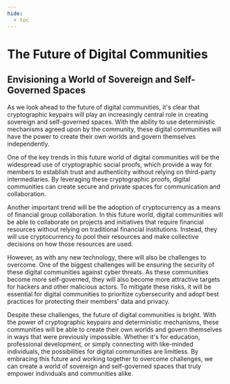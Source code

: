 ```yaml
---
hide:
  - toc
---
```


# The Future of Digital Communities

## Envisioning a World of Sovereign and Self-Governed Spaces


As we look ahead to the future of digital communities, it's clear that cryptographic keypairs will play an increasingly central role in creating sovereign and self-governed spaces. With the ability to use deterministic mechanisms agreed upon by the community, these digital communities will have the power to create their own worlds and govern themselves independently.

One of the key trends in this future world of digital communities will be the widespread use of cryptographic social proofs, which provide a way for members to establish trust and authenticity without relying on third-party intermediaries. By leveraging these cryptographic proofs, digital communities can create secure and private spaces for communication and collaboration.

Another important trend will be the adoption of cryptocurrency as a means of financial group collaboration. In this future world, digital communities will be able to collaborate on projects and initiatives that require financial resources without relying on traditional financial institutions. Instead, they will use cryptocurrency to pool their resources and make collective decisions on how those resources are used.

However, as with any new technology, there will also be challenges to overcome. One of the biggest challenges will be ensuring the security of these digital communities against cyber threats. As these communities become more self-governed, they will also become more attractive targets for hackers and other malicious actors. To mitigate these risks, it will be essential for digital communities to prioritize cybersecurity and adopt best practices for protecting their members' data and privacy.

Despite these challenges, the future of digital communities is bright. With the power of cryptographic keypairs and deterministic mechanisms, these communities will be able to create their own worlds and govern themselves in ways that were previously impossible. Whether it's for education, professional development, or simply connecting with like-minded individuals, the possibilities for digital communities are limitless. By embracing this future and working together to overcome challenges, we can create a world of sovereign and self-governed spaces that truly empower individuals and communities alike.